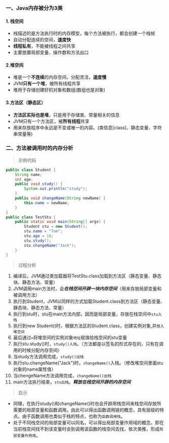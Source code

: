 ### 一、Java内存被分为3类
#### 1. 栈空间
* 栈描述的是方法执行时的内存模型，每个方法被执行，都会创建一个栈帧
* 自动分配连续的空间，**速度快**
* **线程私有**，不能被线程之间共享
* 主要放置局部变量、操作数和方法出口

#### 2.堆空间	

* 堆是一个**不连续**的内存空间，分配灵活，**速度慢**
*  JVM**只有一个堆**，被所有线程共享
* 堆用于存储创建好的对象和数组(数组也是对象)

#### 3.方法区（静态区）

* **方法区实际也是堆**，只是用于存储类、常量相关的信息
* JVM只有一个方法区，被**所有线程**共享
* 用来存放程序中永远是不变或唯一的内容。(类信息[class]、静态变量、字符串常量等)

### 二、方法被调用时的内存分析

> 示例代码

```java
public class Student {
	String name;
	int age;
	public void study() {
		System.out.println("study");
	}
	public void changeName(String newName) {
		this.name = newName;
	}
}
public class TestStu {
	public static void main(String[] args) {
		Student stu = new Student();
		stu.name = "Tom";
		stu.age = 18;
		stu.study();
		stu.changeName("Jack");	
	}
}
```

> 过程分析

1. 编译后，JVM通过类加载器将TestStu.class加载到方法区（静态变量、静态块、静态方法、常量）
2. JVM调用main方法时，会***在栈空间开辟一块内存空间***（用来存放局部变量和被调用方法）
2. 执行到Student，JVM以同样的方式加载Student.class到方法区（静态变量、静态块、静态方法、常量）
2. 执行到stu时，stu在main方法内部，因而是局部变量，存放在栈空间中`stu入栈`
3. 执行到new Student()时，根据方法区的Student.class，创建实例对象,并`放入堆空间`
3. 最后通过`=`将堆空间的实例对象`地址`赋值给栈空间的stu变量
4. 执行stu.study()时，`study()入栈`。（方法都是以签名的形式存在的，只有在调用的时候分配内存空间）
5. 当study方法调用完成，`study()出栈`
6. 执行stu.changeName("Jack")时，`changeName()`入栈。（修改堆空间里面stu对象的name属性值）
7. 当chengeName方法调用完成，`changeName()出栈`
8. main方法执行结束，`stu出栈`。***释放在栈空间开辟的内存空间***

> 启示

* 同理，在执行study()和changeName()时也会开辟用栈空间来栈空间存放所需要的局部变量和函数调用。由此可以得出函数调用链的概念，具有层级的特点。由于函数调用也类似于栈的特点，也称为`函数调用栈`。
* 处于不同栈空间的局部变量可以同名，可以得出局部变量作用域的概念。即在当前栈空间找不到该变量时会到调用该函数的栈空间去找，依次类推，形成`局部变量作用域`。

